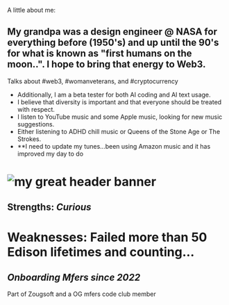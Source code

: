
A little about me:

## My grandpa was a design engineer @ NASA for everything before (1950's) and up until the 90's for what is known as "first humans on the moon..". I hope to bring that energy to Web3.
Talks about #web3, #womanveterans, and #cryptocurrency
 - Additionally, I am a beta tester for both AI coding and AI text usage. 
 - I believe that diversity is important and that everyone should be treated with respect.
 - I listen to YouTube music and some Apple music, looking for new music suggestions.
 - Either listening to ADHD chill music or Queens of the Stone Age or The Strokes. 
 - **I need to update my tunes...been using Amazon music and it has improved my day to do

# ![my great header banner](March.png)

## Strengths: ***Curious***

# Weaknesses: **Failed more than 50 Edison lifetimes and counting...**

## ***Onboarding Mfers since 2022***

Part of Zougsoft and a OG mfers code club member 
